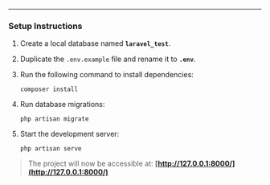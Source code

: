 
---

### Setup Instructions

1. Create a local database named **`laravel_test`**.
2. Duplicate the `.env.example` file and rename it to **`.env`**.
3. Run the following command to install dependencies:

   ```
   composer install
   ```
4. Run database migrations:

   ```
   php artisan migrate
   ```
5. Start the development server:

   ```
   php artisan serve
   ```

> The project will now be accessible at: **[http://127.0.0.1:8000/](http://127.0.0.1:8000/)**


